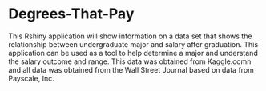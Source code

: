 # Degrees-That-Pay
This Rshiny application will show information on a data set that shows the relationship between undergraduate major and salary after graduation. This application can be used as a tool to help determine a major and understand the salary outcome and range. This data was obtained from Kaggle.comn and all data was obtained from the Wall Street Journal based on data from Payscale, Inc. 


